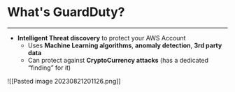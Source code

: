 # What's GuardDuty?
---

* **Intelligent Threat discovery** to protect your AWS Account
	* Uses **Machine Learning algorithms**, **anomaly detection**, **3rd party data**
	* Can protect against **CryptoCurrency attacks** (has a dedicated “finding” for it)

![[Pasted image 20230821201126.png]]
